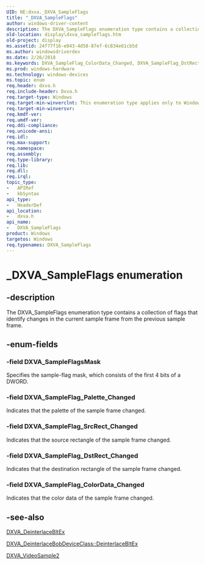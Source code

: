 ```yaml
---
UID: NE:dxva._DXVA_SampleFlags
title: "_DXVA_SampleFlags"
author: windows-driver-content
description: The DXVA_SampleFlags enumeration type contains a collection of flags that identify changes in the current sample frame from the previous sample frame.
old-location: display\dxva_sampleflags.htm
old-project: display
ms.assetid: 24f77f16-e043-4d58-87ef-6c834e61cb5d
ms.author: windowsdriverdev
ms.date: 2/26/2018
ms.keywords: DXVA_SampleFlag_ColorData_Changed, DXVA_SampleFlag_DstRect_Changed, DXVA_SampleFlag_Palette_Changed, DXVA_SampleFlag_SrcRect_Changed, DXVA_SampleFlags, DXVA_SampleFlags enumeration [Display Devices], DXVA_SampleFlagsMask, _DXVA_SampleFlags, display.dxva_sampleflags, dxva/DXVA_SampleFlag_ColorData_Changed, dxva/DXVA_SampleFlag_DstRect_Changed, dxva/DXVA_SampleFlag_Palette_Changed, dxva/DXVA_SampleFlag_SrcRect_Changed, dxva/DXVA_SampleFlags, dxva/DXVA_SampleFlagsMask, dxvaref_b74a9819-950e-40cc-bf3c-eebb797862f7.xml
ms.prod: windows-hardware
ms.technology: windows-devices
ms.topic: enum
req.header: dxva.h
req.include-header: Dxva.h
req.target-type: Windows
req.target-min-winverclnt: This enumeration type applies only to Windows Server 2003 with SP1 and later, and Windows XP with SP2 and later.
req.target-min-winversvr: 
req.kmdf-ver: 
req.umdf-ver: 
req.ddi-compliance: 
req.unicode-ansi: 
req.idl: 
req.max-support: 
req.namespace: 
req.assembly: 
req.type-library: 
req.lib: 
req.dll: 
req.irql: 
topic_type:
-	APIRef
-	kbSyntax
api_type:
-	HeaderDef
api_location:
-	dxva.h
api_name:
-	DXVA_SampleFlags
product: Windows
targetos: Windows
req.typenames: DXVA_SampleFlags
---
```


# _DXVA_SampleFlags enumeration


## -description


The DXVA_SampleFlags enumeration type contains a collection of flags that identify changes in the current sample frame from the previous sample frame.


## -enum-fields




### -field DXVA_SampleFlagsMask

Specifies the sample-flag mask, which consists of the first 4 bits of a DWORD. 


### -field DXVA_SampleFlag_Palette_Changed

Indicates that the palette of the sample frame changed. 


### -field DXVA_SampleFlag_SrcRect_Changed

Indicates that the source rectangle of the sample frame changed. 


### -field DXVA_SampleFlag_DstRect_Changed

Indicates that the destination rectangle of the sample frame changed. 


### -field DXVA_SampleFlag_ColorData_Changed

Indicates that the color data of the sample frame changed.


## -see-also




<a href="https://msdn.microsoft.com/library/windows/hardware/ff563915">DXVA_DeinterlaceBltEx</a>



<a href="https://msdn.microsoft.com/library/windows/hardware/ff563927">DXVA_DeinterlaceBobDeviceClass::DeinterlaceBltEx</a>



<a href="https://msdn.microsoft.com/library/windows/hardware/ff564092">DXVA_VideoSample2</a>
 

 

